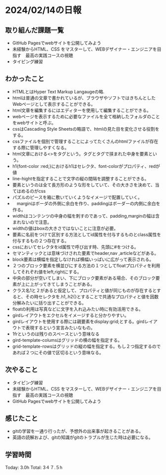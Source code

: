 # 2024/02/14の日報
## 取り組んだ課題一覧
* GitHub Pagesでwebサイトを公開してみよう
* 未経験からHTML、CSS をマスターして、WEBデザイナー・エンジニアを目指す　最高の実践コースの視聴
* タイピング練習
## わかったこと
*  HTMLとはHyper Text Markup Langaugeの略.
*  htmlは普通の文章で書かれているが、ブラウザやソフトではきちんとしたWebページとして表示することができる。
*  html文章を編集するにはエディターを使用して編集することができる。
*  webページを表示するために必要なファイルを全て格納したフォルダのことをwebサイトと呼ぶ。
*  cssはCascading Style Sheetsの略語で、htmlの見た目を変化させる役割をする。
*  cssファイルを個別で管理することによってたくさんのhtmlファイルが存在する際に管理しやすくなる。
*  html文章における<>をタグという。タグとタグで挟まれた中身を要素という。
*  h1{font-color :red;}におけるh1はセレクタ、font-colorがプロパティ、redが値
*  line-hightを指定することで文字の縦の間隔を調整することができる。
*  要素というのは全て長方形のような形をしていて、その大きさを決めて、当てはめるのがcss
  *  パズルのピースを箱に敷いていくようなイメージで配置していく。
*  　marginはボーダの外側に余白を作り、paddingはボーダーの内側に余白を作る。
*  widthはコンテンツの中身の幅を刺すのであって、padding,marginの幅は含まれないので注意。
  * widthの値はboxの大きさではないことに注意が必要。
*  要素に名前をつけて区別する方法としてid属性を付与するものとclass属性を付与するもの２つ存在する。
*  cssにおいてセレクタをid属性で呼び出す時、先頭に#をつける。
*  セマンティックとは意味づけされた要素でheader,nav ,articleなどがある。
*  block要素は横幅を指定しなければ横幅いっぱいに広がって表示される。
*  ２つのブロック要素を横並びにする方法の１つとしてfloatプロパティを利用してそれぞれ値をleft,rightにする。
  *  中央の部分が空いてしまい、下にブロック要素がある場合、そのブロック要素が上に上がってきてしまうことがある。
* クラス名1と２があると仮定して、プロパティと値が同じものが存在するとすると、その時セレクタを.h1,.h2{}とすることで共通なプロパティと値を因数分解みたいに括り出すことができる。
* floatの利用は写真などに文字を入れ込みたい時に有効活用できる。
* girdレイアウトをエクセルをイメージすると分かりやすい。
* girdレイアウトを使用する際には親要素をdisplay:grid;とする。girdレイアウトで表現するという宣言みたいなもの。
* 1frというのは残りのスペースという意味なる
* gird-template-columsはグリッドの横の幅を指定する。
* grid-template-rowsはグリッドの縦の幅を指定する。もし２つ指定するのであれば２つにその値で区切るという意味なる。    
    
## 次やること
* タイピング練習
* 未経験からHTML、CSS をマスターして、WEBデザイナー・エンジニアを目指す　最高の実践コースの視聴
* GitHub Pagesでwebサイトを公開してみよう
## 感じたこと
* gitの学習を一通り行ったが、予想外の出来事が起きることがある。
* 英語の読解および、gitの知識がgitのトラブルが生じた時は必要になる。
## 学習時間
Today: 3.0h
Total: 3４７.５h
